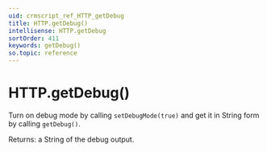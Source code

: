 ```yaml
---
uid: crmscript_ref_HTTP_getDebug
title: HTTP.getDebug()
intellisense: HTTP.getDebug
sortOrder: 411
keywords: getDebug()
so.topic: reference
---
```


# HTTP.getDebug()

Turn on debug mode by calling `setDebugMode(true)` and get it in String form by calling `getDebug()`.

Returns: a String of the debug output.
